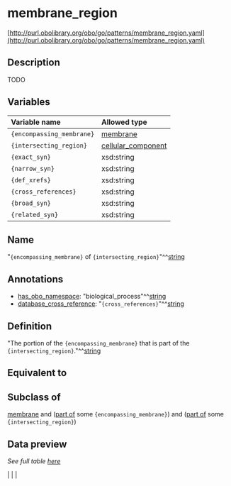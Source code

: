 # membrane_region

[http://purl.obolibrary.org/obo/go/patterns/membrane_region.yaml](http://purl.obolibrary.org/obo/go/patterns/membrane_region.yaml)

## Description

TODO




## Variables

| Variable name | Allowed type |
|:--------------|:-------------|
| `{encompassing_membrane}` | [membrane](http://purl.obolibrary.org/obo/GO_0016020) |
| `{intersecting_region}` | [cellular_component](http://purl.obolibrary.org/obo/GO_0005575) |
| `{exact_syn}` | xsd:string |
| `{narrow_syn}` | xsd:string |
| `{def_xrefs}` | xsd:string |
| `{cross_references}` | xsd:string |
| `{broad_syn}` | xsd:string |
| `{related_syn}` | xsd:string |

## Name

"`{encompassing_membrane}` of `{intersecting_region}`"^^[string](http://www.w3.org/2001/XMLSchema#string)

## Annotations

- [has_obo_namespace](http://www.geneontology.org/formats/oboInOwl#hasOBONamespace): "biological_process"^^[string](http://www.w3.org/2001/XMLSchema#string)
- [database_cross_reference](http://www.geneontology.org/formats/oboInOwl#hasDbXref): "`{cross_references}`"^^[string](http://www.w3.org/2001/XMLSchema#string)

## Definition

"The portion of the `{encompassing_membrane}` that is part of the `{intersecting_region}`."^^[string](http://www.w3.org/2001/XMLSchema#string)

## Equivalent to



## Subclass of

[membrane](http://purl.obolibrary.org/obo/GO_0016020)  and ([part of](http://purl.obolibrary.org/obo/BFO_0000050) some `{encompassing_membrane}`)  and ([part of](http://purl.obolibrary.org/obo/BFO_0000050) some `{intersecting_region}`)




## Data preview

*See full table [here](https://github.com/geneontology/go-ontology/tree/master/src/design_patterns/membrane_region.tsv)*

|  |
|


